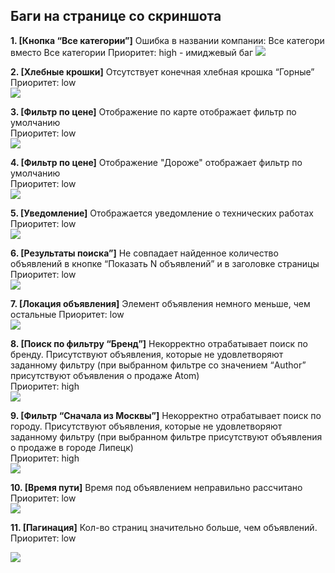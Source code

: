 ## Баги на странице со скриншота

**1. [Кнопка “Все категории”]** Ошибка в названии компании: Все категори вместо Все категории 
Приоритет: high - имиджевый баг 
![](Task_1_screenshots/bug_1.png)

**2. [Хлебные крошки]** Отсутствует конечная хлебная крошка “Горные”  
Приоритет: low  
![](Task_1_screenshots/bug_2.png)

**3. [Фильтр по цене]** Отображение по карте отображает фильтр по умолчанию  
Приоритет: low  
![](Task_1_screenshots/bug_3.png)

**4. [Фильтр по цене]** Отображение "Дороже" отображает фильтр по умолчанию  
Приоритет: low  
![](Task_1_screenshots/bug_4.png)

**5. [Уведомление]** Отображается уведомление о технических работах  
Приоритет: low  
![](Task_1_screenshots/bug_5.png)

**6. [Результаты поиска”]** Не совпадает найденное количество объявлений в кнопке “Показать N объявлений” и в заголовке страницы  
Приоритет: low  
![](Task_1_screenshots/bug_6.png)

**7. [Локация объявления]** Элемент объявления немного меньше, чем остальные 
Приоритет: low  
![](Task_1_screenshots/bug_7.png)

**8. [Поиск по фильтру “Бренд”]** Некорректно отрабатывает поиск по бренду. Присутствуют объявления, которые не удовлетворяют заданному фильтру (при выбранном фильтре  со значением “Author” присутствуют объявления о продаже Atom)  
Приоритет: high  
![](Task_1_screenshots/bug_8.png)

**9. [Фильтр “Сначала из Москвы”]** Некорректно отрабатывает поиск по городу. Присутствуют объявления, которые не удовлетворяют заданному фильтру (при выбранном фильтре присутствуют объявления о продаже в городе Липецк)   
Приоритет: high  
![](Task_1_screenshots/bug_9.png)

**10. [Время пути]** Время под объявлением неправильно рассчитано   
Приоритет: low  
![](Task_1_screenshots/bug_10.png)

**11. [Пагинация]** Кол-во страниц значительно больше, чем объявлений.  
Приоритет: low

![](Task_1_screenshots/bug_11.png)
